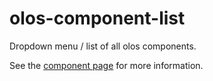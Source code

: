 olos-component-list
================

Dropdown menu / list of all olos components.

See the [component page](http://olos.github.io/olos-component-list) for more information.